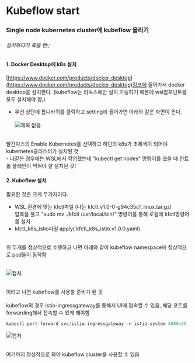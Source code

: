 # Kubeflow start 

### Single node kubernetes cluster에 kubeflow 올리기
###### 설치하다가 죽을 뻔;;

#### 1. Docker Desktop에 k8s 설치
[https://www.docker.com/products/docker-desktop](https://www.docker.com/products/docker-desktop)링크에 들어가서 docker desktop을 설치한다. (kubeflow는 리눅스에만 설치 가능하기 때문에 wsl컴포넌트를 모두 설치해야 함;)
- 우선 상단에 톱니바퀴를 클릭하고 setting에 들어가면 아래와 같은 화면이 뜬다. <br/> <br/>
![제목 없음](https://user-images.githubusercontent.com/45285053/135270980-b06de25b-5fba-4c66-87a0-9454bc7d71c9.png)
 <br/>
빨간박스의 Enable Kubernetes를 선택하고 하단의 k8s가 초록색이 되어야 kubernetes클러스터가 설치된 것<br/>
- 나같은 경우에는 WSL에서 작업했는데 "kubectl get nodes" 명령어를 쳤을 때 컨트롤 플레인이 찍혀야 잘 설치된 것! <br/>

#### 2. Kubeflow 설치 
필요한 것은 크게 두가지이다. <br/>
- WSL 환경에 맞는 kfctl파일 (나는 kfctl_v1.0-0-g94c35cf_linux.tar.gz)
<br/>압축을 풀고 "sudo mv ./kfctl /usr/local/bin/" 명령어를 통해 로컬에 kfctl명령어를 설치 
- kfctl_k8s_istio파일 apply( kfctl_k8s_istio.v1.0.0.yaml)
<br/>
위 두개를 정상적으로 수행하고 나면 아래와 같이 kubeflow namespace에 정상적으로 pod들이 동작함 
<br/>
<br/>

![캡처](https://user-images.githubusercontent.com/45285053/135272633-5c7dcba6-a02e-4cac-ad6f-efd1ae979c15.PNG)

<br/>
이러고 나면 kubeflow를 사용할 준비가 된 것<br/>
<br/>
kubeflow의 경우 istio-ingressgateway를 통해서 UI에 접속할 수 있음, 해당 포트를 forwarding해서 접속할 수 있게 해야함

```python
kubectl port-forward svc/istio-ingressgateway -n istio-system 8080:80
```
![캡처](https://user-images.githubusercontent.com/45285053/135273133-abf1e87a-8d8b-4bc1-b174-6dabb3c5ea6c.PNG)

<br/>여기까지 정상적으로 와야 kubeflow cluster를 사용할 수 있음
